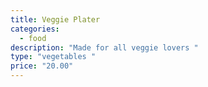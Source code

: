 ```yaml
---
title: Veggie Plater
categories:
  - food
description: "Made for all veggie lovers "
type: "vegetables "
price: "20.00"
---
```

